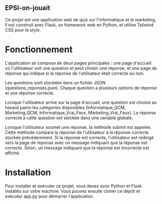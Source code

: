 ## EPSI-on-jouait

Ce projet est une application web de quiz sur l'informatique et le marketing. Il est construit avec Flask, un framework web en Python, et utilise Tailwind CSS pour le style.

# Fonctionnement

L'application se compose de deux pages principales : une page d'accueil où l'utilisateur voit une question et peut choisir une réponse, et une page de réponse qui indique si la réponse de l'utilisateur était correcte ou non.

Les questions sont stockées dans un fichier JSON (questions_reponses.json). Chaque question a plusieurs options de réponse et une réponse correcte.

Lorsque l'utilisateur arrive sur la page d'accueil, une question est choisie au hasard parmi les catégories disponibles (Informatique_QCM, Marketing_QCM, Informatique_Vrai_Faux, Marketing_Vrai_Faux). La réponse correcte à cette question est stockée dans une variable globale.

Lorsque l'utilisateur soumet une réponse, la méthode submit est appelée. Cette méthode compare la réponse de l'utilisateur à la réponse correcte stockée précédemment. Si la réponse est correcte, l'utilisateur est redirigé vers la page de réponse avec un message indiquant que la réponse est correcte. Sinon, un message indiquant que la réponse est incorrecte est affiché.

# Installation

Pour installer et exécuter ce projet, vous devez avoir Python et Flask installés sur votre machine. Vous pouvez ensuite cloner ce dépôt et exécuter app.py pour démarrer l'application.


